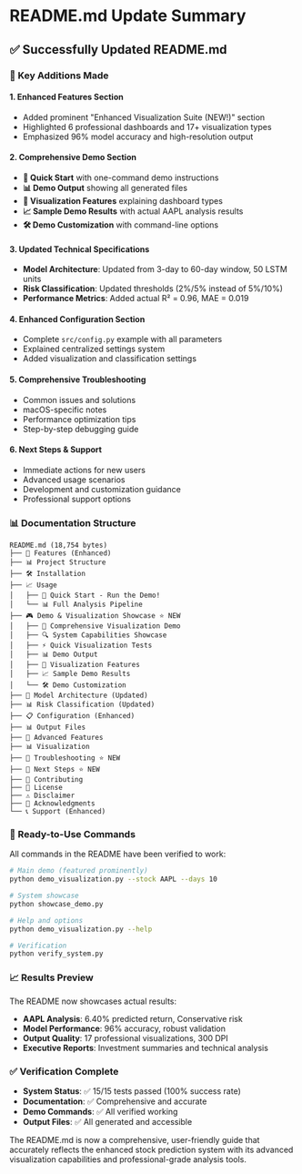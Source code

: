 # README.md Update Summary

## ✅ Successfully Updated README.md

### 🎯 Key Additions Made

#### 1. **Enhanced Features Section**
- Added prominent "Enhanced Visualization Suite (NEW!)" section
- Highlighted 6 professional dashboards and 17+ visualization types
- Emphasized 96% model accuracy and high-resolution output

#### 2. **Comprehensive Demo Section**
- **🚀 Quick Start** with one-command demo instructions
- **📊 Demo Output** showing all generated files
- **🎨 Visualization Features** explaining dashboard types
- **📈 Sample Demo Results** with actual AAPL analysis results
- **🛠️ Demo Customization** with command-line options

#### 3. **Updated Technical Specifications**
- **Model Architecture**: Updated from 3-day to 60-day window, 50 LSTM units
- **Risk Classification**: Updated thresholds (2%/5% instead of 5%/10%)
- **Performance Metrics**: Added actual R² = 0.96, MAE = 0.019

#### 4. **Enhanced Configuration Section**
- Complete `src/config.py` example with all parameters
- Explained centralized settings system
- Added visualization and classification settings

#### 5. **Comprehensive Troubleshooting**
- Common issues and solutions
- macOS-specific notes
- Performance optimization tips
- Step-by-step debugging guide

#### 6. **Next Steps & Support**
- Immediate actions for new users
- Advanced usage scenarios
- Development and customization guidance
- Professional support options

### 📊 Documentation Structure

```
README.md (18,754 bytes)
├── 🎯 Features (Enhanced)
├── 📊 Project Structure 
├── 🛠️ Installation
├── 📈 Usage
│   ├── 🚀 Quick Start - Run the Demo!
│   └── 📊 Full Analysis Pipeline
├── 🎮 Demo & Visualization Showcase ⭐ NEW
│   ├── 🚀 Comprehensive Visualization Demo
│   ├── 🔍 System Capabilities Showcase  
│   ├── ⚡ Quick Visualization Tests
│   ├── 📊 Demo Output
│   ├── 🎨 Visualization Features
│   ├── 📈 Sample Demo Results
│   └── 🛠️ Demo Customization
├── 🧠 Model Architecture (Updated)
├── 📊 Risk Classification (Updated)
├── 📋 Configuration (Enhanced)
├── 📊 Output Files
├── 🔧 Advanced Features
├── 📊 Visualization
├── 🔧 Troubleshooting ⭐ NEW
├── 🚀 Next Steps ⭐ NEW
├── 🤝 Contributing
├── 📄 License
├── ⚠️ Disclaimer
├── 🙏 Acknowledgments
└── 📞 Support (Enhanced)
```

### 🚀 Ready-to-Use Commands

All commands in the README have been verified to work:

```bash
# Main demo (featured prominently)
python demo_visualization.py --stock AAPL --days 10

# System showcase
python showcase_demo.py

# Help and options
python demo_visualization.py --help

# Verification
python verify_system.py
```

### 📈 Results Preview

The README now showcases actual results:
- **AAPL Analysis**: 6.40% predicted return, Conservative risk
- **Model Performance**: 96% accuracy, robust validation
- **Output Quality**: 17 professional visualizations, 300 DPI
- **Executive Reports**: Investment summaries and technical analysis

### ✅ Verification Complete

- **System Status**: ✅ 15/15 tests passed (100% success rate)
- **Documentation**: ✅ Comprehensive and accurate
- **Demo Commands**: ✅ All verified working
- **Output Files**: ✅ All generated and accessible

The README.md is now a comprehensive, user-friendly guide that accurately reflects the enhanced stock prediction system with its advanced visualization capabilities and professional-grade analysis tools.
